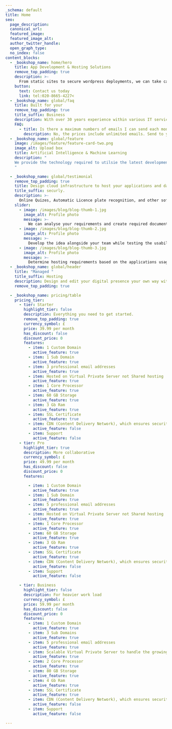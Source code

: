 ```yaml
---
_schema: default
title: Home
seo:
  page_description:
  canonical_url:
  featured_image:
  featured_image_alt:
  author_twitter_handle:
  open_graph_type:
  no_index: false
content_blocks:
  - _bookshop_name: home/hero
    title: App Development & Hosting Solutions
    remove_top_padding: true
    description: >-
      From static sites to secure wordpress deployments, we can take care of your internet presence.
    button:
      text: Contact us today
      link: tel:020-8665-4227<
  - _bookshop_name: global/faq
    title: Built for your
    remove_top_padding: true
    title_suffix: Business
    description: With over 30 years experience within various IT services including hardware, networking, software development, Dev Ops and more.
    FAQ:
      - title: Is there a maximum numbers of emails I can send each month?
        description: No, the prices include unlimited emails. Send to your heart's content.
  - _bookshop_name: global/feature
    image: /images/feature/feature-card-two.png
    image_alt: Upload box
    title: Artificial Intelligence & Machine Learning
    description: "
    We provide the technology required to utilsie the latest developmennts in OpenSource AI ML, the desired tools can be installed on appropriat hardware and used locally, keeping your data within reach and out of sight to those outside your domain.
    "

  - _bookshop_name: global/testimonial
    remove_top_padding: true
    title: Design cloud infrastructure to host your applications and data
    title_suffix: securly.
    description: >-
      Online Quizes, Automatic Licence plate recognition, and other software designed to run in a browser but does not require an internet connection to operate. 
    slider:
      - image: /images/blog/blog-thumb-1.jpg
        image_alt: Profile photo 
        message: >-
          We can analyse your requirements and create required documentation to design IT Solutions to meet your required business needs.
      - image: /images/blog/blog-thumb-2.jpg
        image_alt: Profile photo 
        message: >-
          Develop the idea alongside your team while testing the usability and functionality of the created software.
      - image: /images/blog/blog-thumb-3.jpg
        image_alt: Profile photo 
        message: >-
          Determine hosting requirements based on the applications usage criteria and deploy on the cloud or locally.
  - _bookshop_name: global/header
    title: "Managed "
    title_suffix: Hosting
    description: Design and edit your digital presence your own way with a Content Management System. 
    remove_top_padding: true

  - _bookshop_name: pricing/table
    pricing_tier:
      - tier: Starter
        highlight_tier: false
        description: Everything you need to get started.
        remove_top_padding: true
        currency_symbol: £
        price: 39.99 per month
        has_discount: false
        discount_price: 0
        features:
          - item: 1 Custom Domain
            active_feature: true
          - item: 1 Sub Domain
            active_feature: true
          - item: 3 professional email addresses
            active_feature: true
          - item: Hosted on Virtual Private Server not Shared hosting
            active_feature: true
          - item: 1 Core Processor
            active_feature: true
          - item: 60 GB Storage
            active_feature: true
          - item: 3 Gb Ram
            active_feature: true
          - item: SSL Certificate 
            active_feature: true
          - item: CDN (Content Delivery Network), which ensures security against DDOS (Denial Of Service) attacks
            active_feature: false
          - item: Support
            active_feature: false
      - tier: Pro
        highlight_tier: true
        description: More collaborative 
        currency_symbol: £
        price: 49.99 per month
        has_discount: false
        discount_price: 0
        features:

          - item: 1 Custom Domain
            active_feature: true
          - item: 1 Sub Domain
            active_feature: true
          - item: 5 professional email addresses
            active_feature: true
          - item: Hosted on Virtual Private Server not Shared hosting
            active_feature: true
          - item: 1 Core Processor
            active_feature: true
          - item: 60 GB Storage
            active_feature: true
          - item: 3 Gb Ram
            active_feature: true
          - item: SSL Certificate 
            active_feature: true
          - item: CDN (Content Delivery Network), which ensures security against DDOS (Denial Of Service) attacks
            active_feature: false
          - item: Support
            active_feature: false

      - tier: Business
        highlight_tier: false
        description: For heavier work load
        currency_symbol: £
        price: 59.99 per month
        has_discount: false
        discount_price: 0
        features:
          - item: 1 Custom Domain
            active_feature: true
          - item: 3 Sub Domains
            active_feature: true
          - item: 5 professional email addresses
            active_feature: true
          - item: Scalable Virtual Private Server to handle the growing traffic.
            active_feature: true
          - item: 2 Core Processor
            active_feature: true
          - item: 80 GB Storage
            active_feature: true
          - item: 4 Gb Ram
            active_feature: true
          - item: SSL Certificate 
            active_feature: true
          - item: CDN (Content Delivery Network), which ensures security against DDOS (Denial Of Service) attacks
            active_feature: false
          - item: Support
            active_feature: false

---
```

